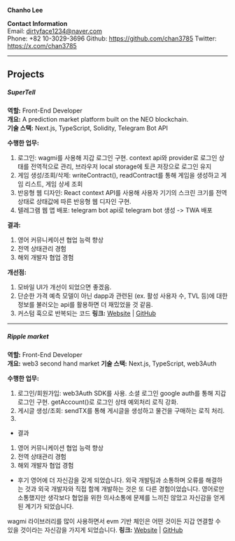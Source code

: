 **Chanho Lee**

**Contact Information**  
Email: dirtyface1234@naver.com  
Phone: +82 10-3029-3696
Github: https://github.com/chan3785
Twitter: https://x.com/chan3785

---
## **Projects**
##### SuperTell 
**역할:** Front-End Developer  
**개요:** A prediction market platform built on the NEO blockchain.  
**기술 스택:** Next.js, TypeScript, Solidity, Telegram Bot API  

**수행한 업무:**
1. 로그인: wagmi를 사용해 지갑 로그인 구현. context api와 provider로 로그인 상태를 전역적으로 관리, 브라우저 local storage에 토큰 저장으로 로그인 유지
2. 게임 생성/조회/삭제: writeContract(), readContract를 통해 게임을 생성하고 게임 리스트, 게임 상세 조회 
3. 반응형 웹 디자인: React context API를 사용해 사용자 기기의 스크린 크기를 전역 상태로 상태값에 따른 반응형 웹 디자인 구현.
4. 텔레그램 웹 앱 배포: telegram bot api로 telegram bot 생성 -> TWA 배포

**결과:**
1. 영어 커뮤니케이션 협업 능력 향상
2. 전역 상태관리 경험
3. 해외 개발자 협업 경험

**개선점:**
1. 모바일 UI가 개선이 되었으면 좋겠음.
2. 단순한 가격 예측 모델이 아닌 dapp과 관련된 (ex. 활성 사용자 수, TVL 등)에 대한 정보를 불러오는 api를 활용하면 더 재밌었을 것 같음.
3. 커스텀 훅으로 반복되는 코드 
**링크:** [Website](https://supertell.vercel.app) | [GitHub](https://github.com/chan3785/supertell.git)

---
##### Ripple market 
**역할:** Front-End Developer  
**개요:** web3 second hand market
**기술 스택:** Next.js, TypeScript, web3Auth

**수행한 업무:**
1. 로그인/회원가입: web3Auth SDK를 사용. 소셜 로그인 google auth를 통해 지갑 로그인 구현. getAccount()로 로그인 상태 예외처리 로직 강화.
2. 게시글 생성/조회: sendTX를 통해 게시글을 생성하고 물건을 구매하는 로직 처리. 
3. 

- 결과
1. 영어 커뮤니케이션 협업 능력 향상
2. 전역 상태관리 경험
3. 해외 개발자 협업 경험

- 후기
영어에 더 자신감을 갖게 되었습니다.
외국 개발팀과 소통하며 오류를 해결하는 것과
외국 개발자와 직접 함께 개발하는 것은 또 다른 경험이었습니다.
영어로만 소통했지만 생각보다 협업을 위한 의사소통에 문제를 느끼진 않았고 자신감을 얻게 된 계기가 되었습니다. 

wagmi 라이브러리를 많이 사용하면서 evm 기반 체인은 어떤 것이든 지갑 연결할 수 있을 것이라는 자신감을 가지게 되었습니다.
**링크:** [Website](https://supertell.vercel.app) | [GitHub](https://github.com/chan3785/supertell.git)
